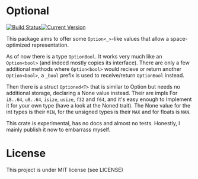# Optional

[![Build Status](https://travis-ci.org/llogiq/optional.svg)](https://travis-ci.org/llogiq/optional)[![Current Version](http://meritbadge.herokuapp.com/optional)](https://crates.io/crates/optional)

This package aims to offer some `Option<_>`-like values that allow a 
space-optimized representation.

As of now there is a type `OptionBool`. It works very much like an
`Option<bool>` (and indeed mostly copies its interface). There are only a few
additional methods where `Option<bool>` would recieve or return another 
`Option<bool>`, a `_bool` prefix is used to receive/return `OptionBool` 
instead.

Then there is a struct `Optioned<T>` that is similar to Option but needs 
no additional storage, declaring a None value instead. Their are impls
For `i8..64`, `u8..64`, `isize`, `usize`, `f32` and `f64`, and it's easy enough to 
Implement it for your own type (have a look at the Noned trait). The None value for
the int types is their `MIN`, for the unsigned types is their `MAX` and for floats
is `NAN`.

This crate is experimental, has no docs and almost no tests. Honestly, I mainly
publish it now to embarrass myself.

# License

This project is under MIT license (see LICENSE)
